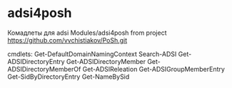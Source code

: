 # adsi4posh
Комадлеты для adsi
Modules/adsi4posh from project https://github.com/vvchistiakov/PoSh.git

cmdlets:
Get-DefaultDomainNamingContext
Search-ADSI
Get-ADSIDirectoryEntry
Get-ADSIDirectoryMember
Get-ADSIDirectoryMemberOf
Get-ADSIReleation
Get-ADSIGroupMemberEntry
Get-SidByDirectoryEntry
Get-NameBySid